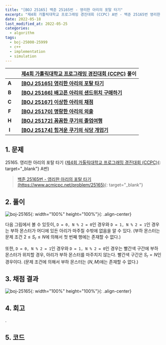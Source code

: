 ```yaml
---
title: "[BOJ 25165] 백준 25165번 - 영리한 아리의 포탈 타기"
excerpt: "제4회 가톨릭대학교 프로그래밍 경진대회 (CCPC) A번 - 백준 25165번 영리한 아리의 포탈 타기 풀이"
date: 2022-05-18
last_modified_at: 2022-05-25
categories:
  - algorithm
tags:
  - boj-25000-25999
  - c++
  - implementation
  - simulation
---
```


|||[제4회 가톨릭대학교 프로그래밍 경진대회 (CCPC)](https://burningfalls.github.io/contest/ccpc2022-baekjoon-contest/) 풀이|
|:---:|:---:|:---|
|**A**||**[[BOJ 25165] 영리한 아리의 포탈 타기](https://burningfalls.github.io/algorithm/boj-25165/)**|
|**B**||**[[BOJ 25166] 배고픈 아리의 샌드위치 구매하기](https://burningfalls.github.io/algorithm/boj-25166/)**|
|**C**||**[[BOJ 25167] 이상한 아리의 채점](https://burningfalls.github.io/algorithm/boj-25167/)**|
|**F**||**[[BOJ 25170] 명랑한 아리의 외출](https://burningfalls.github.io/algorithm/boj-25170/)**|
|**H**||**[[BOJ 25172] 꼼꼼한 쿠기의 졸업여행](https://burningfalls.github.io/algorithm/boj-25172/)**|
|**I**||**[[BOJ 25174] 힘겨운 쿠기의 식당 개업기](https://burningfalls.github.io/algorithm/boj-25174/)**|

## 1. 문제
$25165$. 영리한 아리의 포탈 타기 ([제4회 가톨릭대학교 프로그래밍 경진대회 (CCPC)](https://burningfalls.github.io/contest/ccpc-baekjoon-contest/){: target="_blank"} A번)

> [백준 25165번 - 영리한 아리의 포탈 타기 (https://www.acmicpc.net/problem/25165)](https://www.acmicpc.net/problem/25165){: target="_blank"}

## 2. 풀이

![boj-25165](https://user-images.githubusercontent.com/30232837/168994024-54c4aa6e-0296-48ae-a194-2a81d0cd425d.png "boj-25165"){: width="100%" height="100%"}{: .align-center}

다음 그림에서 볼 수 있듯이, `D = 0, N % 2 = 0`인 경우와 `D = 1, N % 2 = 1`인 경우는 부하 몬스터가 어디에 있든 아리가 마주칠 수밖에 없음을 알 수 있다. (부하 몬스터는 문제 조건 $2\leq S_r \leq N$에 의해서 첫 번째 행에는 존재할 수 없다.)

또한, `D = 0, N % 2 = 1`인 경우와 `D = 1, N % 2 = 0`인 경우는 빨간색 구간에 부하 몬스터가 위치할 경우, 아리가 부하 몬스터를 마주치지 않는다. 빨간색 구간은 $S_r=N$인 경우이다. (문제 조건에 의해서 부하 몬스터는 $(N, M)$에는 존재할 수 없다.)

## 3. 채점 결과

![boj-25165](https://user-images.githubusercontent.com/30232837/168978456-35cd19c9-0143-449d-868a-f037e88f4863.png "boj-25165"){: width="100%" height="100%"}{: .align-center}

## 4. 회고

.

## 5. 코드

<script src="https://gist.github.com/BurningFalls/9e04dbe5b739007d5c0d6d6336bbd463.js"></script>